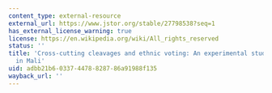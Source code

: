 ```yaml
---
content_type: external-resource
external_url: https://www.jstor.org/stable/27798538?seq=1
has_external_license_warning: true
license: https://en.wikipedia.org/wiki/All_rights_reserved
status: ''
title: 'Cross-cutting cleavages and ethnic voting: An experimental study of cousinage
  in Mali'
uid: adbb21b6-0337-4478-8287-86a91988f135
wayback_url: ''
---
```

